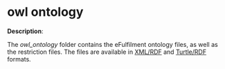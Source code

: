 # owl ontology

**Description**:

The *owl_ontology* folder contains the eFulfilment ontology files, as well as the restriction files. The files are available in [XML/RDF](https://www.w3.org/RDF/) and [Turtle/RDF](https://www.w3.org/TR/turtle/) formats.




